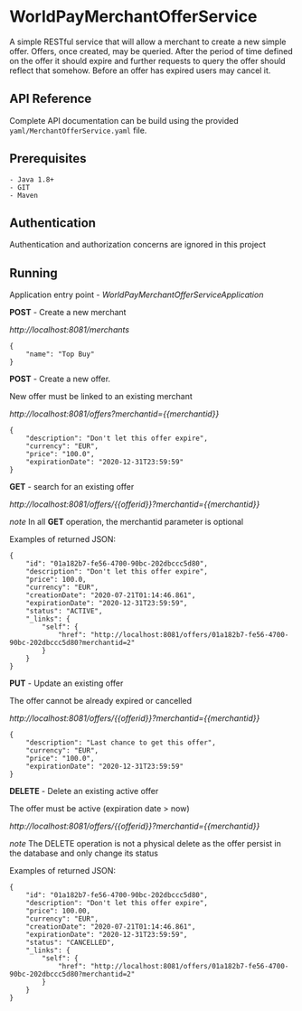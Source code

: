 # WorldPayMerchantOfferService
A simple RESTful service that will allow a merchant to create a new simple offer. Offers, once created, may be queried. After the period of time defined on the offer it should expire and further requests to query the offer should reflect that somehow. Before an offer has expired users may cancel it.

## API Reference
Complete API documentation can be build using the provided ``yaml/MerchantOfferService.yaml`` file.

## Prerequisites
```
- Java 1.8+
- GIT
- Maven
```

## Authentication
Authentication and authorization concerns are ignored in this project

## Running

Application entry point - _WorldPayMerchantOfferServiceApplication_

**POST** - Create a new merchant 

 _http://localhost:8081/merchants_

```
{
    "name": "Top Buy"
}
```

**POST** - Create a new offer.

New offer must be linked to an existing merchant 

 _http://localhost:8081/offers?merchantid={{merchantid}}_

```
{
    "description": "Don't let this offer expire",
	"currency": "EUR",
	"price": "100.0",
    "expirationDate": "2020-12-31T23:59:59"
}
```

**GET** - search for an existing offer 

_http://localhost:8081/offers/{{offerid}}?merchantid={{merchantid}}_

_note_  In all **GET** operation, the merchantid parameter is optional

Examples of returned JSON:

```
{
    "id": "01a182b7-fe56-4700-90bc-202dbccc5d80",
    "description": "Don't let this offer expire",
    "price": 100.0,
    "currency": "EUR",
    "creationDate": "2020-07-21T01:14:46.861",
    "expirationDate": "2020-12-31T23:59:59",
    "status": "ACTIVE",
    "_links": {
        "self": {
            "href": "http://localhost:8081/offers/01a182b7-fe56-4700-90bc-202dbccc5d80?merchantid=2"
        }
    }
}
```

**PUT** - Update an existing offer

The offer cannot be already expired or cancelled

_http://localhost:8081/offers/{{offerid}}?merchantid={{merchantid}}_

```
{
    "description": "Last chance to get this offer",
	"currency": "EUR",
	"price": "100.0",
    "expirationDate": "2020-12-31T23:59:59"
}
```

**DELETE** - Delete an existing active offer

The offer must be active (expiration date > now)

_http://localhost:8081/offers/{{offerid}}?merchantid={{merchantid}}_

_note_ The DELETE operation is not a physical delete as the offer persist in the database and only change its status

Examples of returned JSON:

```
{
    "id": "01a182b7-fe56-4700-90bc-202dbccc5d80",
    "description": "Don't let this offer expire",
    "price": 100.00,
    "currency": "EUR",
    "creationDate": "2020-07-21T01:14:46.861",
    "expirationDate": "2020-12-31T23:59:59",
    "status": "CANCELLED",
    "_links": {
        "self": {
            "href": "http://localhost:8081/offers/01a182b7-fe56-4700-90bc-202dbccc5d80?merchantid=2"
        }
    }
}
```